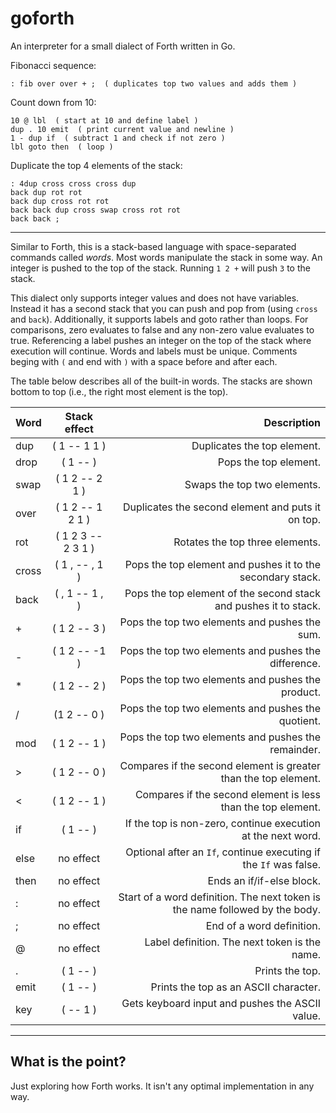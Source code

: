 # goforth

An interpreter for a small dialect of Forth written in Go.

Fibonacci sequence:
```
: fib over over + ;  ( duplicates top two values and adds them )
```

Count down from 10:
```
10 @ lbl  ( start at 10 and define label )
dup . 10 emit  ( print current value and newline )
1 - dup if  ( subtract 1 and check if not zero )
lbl goto then  ( loop )
```

Duplicate the top 4 elements of the stack:
```
: 4dup cross cross cross dup 
back dup rot rot 
back dup cross rot rot 
back back dup cross swap cross rot rot 
back back ;
```

---

Similar to Forth, this is a stack-based language with space-separated commands called _words_. Most words manipulate the stack in some way. An integer is pushed to the top of the stack. Running `1 2 +` will push `3` to the stack.

This dialect only supports integer values and does not have variables. Instead it has a second stack that you can push and pop from (using `cross` and `back`). Additionally, it supports labels and goto rather than loops. For comparisons, zero evaluates to false and any non-zero value evaluates to true. Referencing a label pushes an integer on the top of the stack where execution will continue. Words and labels must be unique. Comments beging with `(` and end with `)` with a space before and after each.

The table below describes all of the built-in words. The stacks are shown bottom to top (i.e., the right most element is the top).

| Word       | Stack effect          | Description |
| ------------- |:-------------:| -----:|
| dup      | ( 1 -- 1 1 ) | Duplicates the top element. |
| drop     | ( 1 -- )  | Pops the top element. |
| swap | ( 1 2 -- 2 1 )    | Swaps the top two elements. |
| over      | ( 1 2 -- 1 2 1 ) | Duplicates the second element and puts it on top. |
| rot     | ( 1 2 3 -- 2 3 1 )  | Rotates the top three elements. |
| cross      | ( 1 , -- , 1 ) | Pops the top element and pushes it to the secondary stack. |
| back     | ( , 1 -- 1 , )  | Pops the top element of the second stack and pushes it to stack. |
| + | ( 1 2 -- 3 )  | Pops the top two elements and pushes the sum. |
| - | ( 1 2 -- -1 )  | Pops the top two elements and pushes the difference. |
| * | ( 1 2 -- 2 )  | Pops the top two elements and pushes the product. |
| / | (1 2 -- 0 )  | Pops the top two elements and pushes the quotient. |
| mod | ( 1 2 -- 1 ) | Pops the top two elements and pushes the remainder. |
| >     | ( 1 2 -- 0 )  | Compares if the second element is greater than the top element. |
| < | ( 1 2 -- 1 ) | Compares if the second element is less than the top element. |
| if | ( 1 -- ) | If the top is non-zero, continue execution at the next word. |
| else | no effect | Optional after an `If`, continue executing if the `If` was false.  |
| then | no effect | Ends an if/if-else block. |
| : | no effect | Start of a word definition. The next token is the name followed by the body. |
| ; | no effect | End of a word definition. |
| @ | no effect | Label definition. The next token is the name. |
| . | ( 1 -- ) | Prints the top. |
| emit | ( 1 -- ) | Prints the top as an ASCII character. |
| key | ( -- 1 ) | Gets keyboard input and pushes the ASCII value. |

---

## What is the point?

Just exploring how Forth works. It isn't any optimal implementation in any way.

